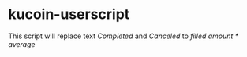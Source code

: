 # kucoin-userscript

This script will replace text _Completed_ and _Canceled_ to _filled amount * average_
